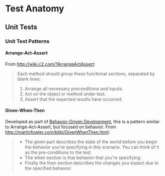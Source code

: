 # Test Anatomy
## Unit Tests
### Unit Test Patterns
#### Arrange-Act-Assert
From http://wiki.c2.com/?ArrangeActAssert:
> Each method should group these functional sections, separated by blank lines:
>  1. Arrange all necessary preconditions and inputs.
>  2. Act on the object or method under test.
>  3. Assert that the expected results have occurred.

#### Given-When-Then
Developed as part of [Behavior-Driven Development](http://dannorth.net/introducing-bdd/), this is a pattern similar to Arrange-Act-Assert, but focused on behavior.
From http://martinfowler.com/bliki/GivenWhenThen.html:
> - The given part describes the state of the world before you begin the behavior you're specifying in this scenario. You can think of it as the pre-conditions to the test.
> - The when section is that behavior that you're specifying.
> - Finally the then section describes the changes you expect due to the specified behavior.

